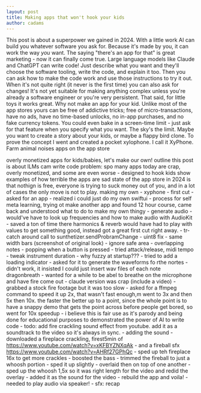 ```yaml
---
layout: post
title: Making apps that won't hook your kids
author: cadams
---
```

This post is about a superpower we gained in 2024. With a little work AI can build you whatever software you ask for. Because it's made by you, it can work the way _you_ want. The saying "there's an app for that" is great marketing - now it can finally come true.
Large language models like Claude and ChatGPT can write code! Just describe what you want and they'll choose the software tooling, write the code, and explain it too. Then you can ask how to make the code work and use those instructions to try it out.
When it's not quite right (it never is the first time) you can also ask for changes!
It's not yet suitable for making anything complex unless you're already a software engineer or you're very persistent. That said, for little toys it works great. Why not make an app for your kid. Unlike most of the app stores yours can be free of addictive tricks; free of micro-transactions, have no ads, have no time-based unlocks, no in-app purchases, and no fake currency tokens. You could even bake in a screen-time limit - just ask for that feature when you specify what you want. The sky's the limit.
Maybe you want to create a story about your kids, or maybe a flappy bird clone.
To prove the concept I went and created a pocket xylophone. I call it XyPhone.
Farm animal noises apps on the app store
  
overly monetized apps for kids/babies, let's make our own!
outline
this post is about
lLMs cam write code
problem: spo many apps today are crap, overly monetized, and some are even worse - designed to hook kids
show examples of how terrible the apps are
sad state of the app store in 2024 is that nothign is free, everyone is trying to suck money out of you, and in a lot of cases the only move is not to play.
making my own - xyphone
\- first cut - asked for an app
\- realized i could just do my own swiftui
\- process for self meta learning, trying ot make another app and found 12 hour course, came back and understood what to do to make my own thingy
\- generate audio - would've have to look up frequencies and how to make audio with AudioKit - saved a ton of time there
harmonics & reverb would have had to play with values to get something good, instead got a great first cut right away.
\- tr-catch around call to sunthetizer.sendProbramChange
\- uint8 fix
\- same width bars
(screenshot of original look)
\- ignore safe area
\- overlapping notes
\- popping when a button is pressed
\- tried attack/release, midi tempo
\- tweak instrument duration
\- why fuzzy at startup???
\- tried to add a loading indicator
\- asked for it to generate the waveforms fo rthe nortes - didn't work, it insisted I could just insert wav files of each note
dragonbreath
\- wanted for a while to be abel to breathe on the microphone and have fire come out
\- claude version was crap (include a video)
\- grabbed a stock fire footage but it was too slow
\- asked for a ffmpeg command to speed it up 2x, that wasn't fast enough,m went to 3x and then 5x then 10x. the faster the better up to a point, since the whole point is to have a snappy demo that gets the point across before people get bored, so went for 10x speedup
\- i believe this is fair use as it's parody and being done for educational purposes to demonstrated the power of AI to write code
\- todo: add fire crackling sound effect from youtube. add it as a soundtrack to the video so it's always in sync.
\- adding the sound
\- downloaded a fireplace crackling, firest5min of https://www.youtube.com/watch?v=xKFBYZNXqAk
\- and a fireball sfx https://www.youtube.com/watch?v=AHRf27GPhQc
\- sped up teh fireplace 16x to get more crackles
\- boosted the bass
\- trimmed the fireball to just a whoosh portion
\- sped it up slightly
\- overlaid then on top of one another
\- sped up the whoosh 1,5x so it was right length for the video and redid the overlay
\- added it as the sound for the video
\- rebuild the app and voila!
\- needed to play audio via speaker!
\- sfx: 
recap
